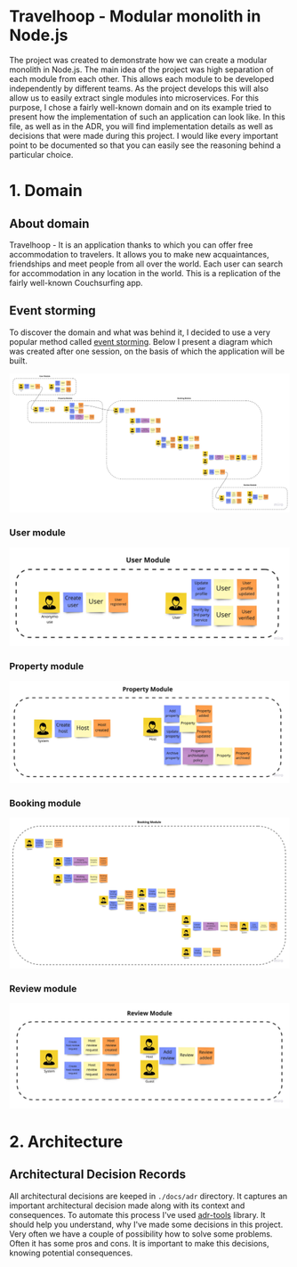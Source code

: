 # Travelhoop - Modular monolith in Node.js

The project was created to demonstrate how we can create a modular monolith in Node.js. The main idea of the project was high separation of each module from each other. This allows each module to be developed independently by different teams. As the project develops this will also allow us to easily extract single modules into microservices. For this purpose, I chose a fairly well-known domain and on its example tried to present how the implementation of such an application can look like.
In this file, as well as in the ADR, you will find implementation details as well as decisions that were made during this project. I would like every important point to be documented so that you can easily see the reasoning behind a particular choice.

# 1. Domain

## About domain
Travelhoop - It is an application thanks to which you can offer free accommodation to travelers. It allows you to make new acquaintances, friendships and meet people from all over the world. Each user can search for accommodation in any location in the world. This is a replication of the fairly well-known Couchsurfing app.

## Event storming
To discover the domain and what was behind it, I decided to use a very popular method called [event storming](https://www.eventstorming.com/). Below I present a diagram which was created after one session, on the basis of which the application will be built.

![Event storming overview](./docs/images/es-overview.jpg "Event storming overview")

### User module
![User module](./docs/images/es-user-module.jpg "User module")
### Property module
![Property module](./docs/images/es-property-module.jpg "Property module")
### Booking module
![Booking module](./docs/images/es-booking-module.jpg "Booking module")
### Review module
![Review module](./docs/images/es-review-module.jpg "Review module")

# 2. Architecture

## Architectural Decision Records
All architectural decisions are keeped in `./docs/adr` directory. It captures an important architectural decision made along with its context and consequences. To automate this process I've used [adr-tools](https://github.com/npryce/adr-tools) library. It should help you understand, why I've made some decisions in this project. Very often we have a couple of possibility how to solve some problems. Often it has some pros and cons. It is important to make this decisions, knowing potential consequences. 
